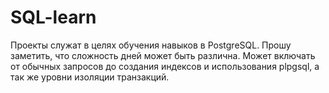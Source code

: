 # SQL-learn
Проекты служат в целях обучения навыков в PostgreSQL.
Прошу заметить, что сложность дней может быть различна. Может включать от обычных запросов до создания индексов и использования plpgsql, а так же уровни изоляции транзакций.